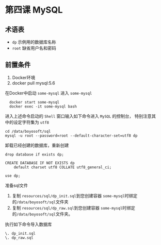 第四课 MySQL
============

术语表
------

-	`dp` 示例用的数据库名称
-	`root` 缺省用户名和密码

前置条件
--------

1.	Docker环境
2.	docker pull mysql:5.6

在Docker中启动 `some-mysql` 进入 `some-mysql`

```
  docker start some-mysql
  docker exec -it some-mysql bash
```

进入上述命令启动的 `Shell` 窗口输入如下命令进入 `MySQL` 的控制台， 特别注意其中的设定字符集为 `utf8`

```
cd /data/boyosoft/sql
mysql -u root --password=root --default-character-set=utf8 dp
```

卸载已经创建的数据库，重新创建

```
drop database if exists dp;

CREATE DATABASE IF NOT EXISTS dp
    default charset utf8 COLLATE utf8_general_ci;

use dp;
```

准备sql文件

1.	复制 `resources/sql/dp_init.sql`到您创建容器 `some-mysql`时绑定的`/data/boyosoft/sql`文件夹
2.	复制 `resources/sql/dp_raw.sql`到您创建容器 `some-mysql`时绑定的`/data/boyosoft/sql`文件夹。

执行如下命令导入数据库

```
\. dp_init.sql
\. dp_raw.sql
```
